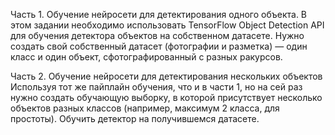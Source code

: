 Часть 1. Обучение нейросети для детектирования одного объекта. В этом задании необходимо использовать TensorFlow Object Detection API для обучения детектора объектов на собственном датасете. Нужно создать свой собственный датасет (фотографии и разметка) — один класс и один объект, сфотографированный с разных ракурсов.

Часть 2. Обучение нейросети для детектирования нескольких объектов Используя тот же пайплайн обучения, что и в части 1, но на сей раз нужно создать обучающую выборку, в которой присутствует несколько объектов разных классов (например, максимум 2 класса, для простоты). Обучить детектор на получившемся датасете.
